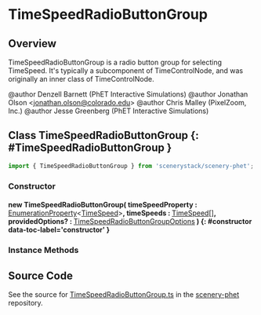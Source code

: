 # TimeSpeedRadioButtonGroup

## Overview

TimeSpeedRadioButtonGroup is a radio button group for selecting TimeSpeed.
It's typically a subcomponent of TimeControlNode, and was originally an inner class of TimeControlNode.

@author Denzell Barnett (PhET Interactive Simulations)
@author Jonathan Olson &lt;jonathan.olson@colorado.edu&gt;
@author Chris Malley (PixelZoom, Inc.)
@author Jesse Greenberg (PhET Interactive Simulations)

## Class TimeSpeedRadioButtonGroup {: #TimeSpeedRadioButtonGroup }


```js
import { TimeSpeedRadioButtonGroup } from 'scenerystack/scenery-phet';
```
### Constructor

#### new TimeSpeedRadioButtonGroup( timeSpeedProperty : <span style="font-weight: 400;">[EnumerationProperty](../axon/EnumerationProperty.md)&lt;[TimeSpeed](../scenery-phet/TimeSpeed.md)&gt;</span>, timeSpeeds : <span style="font-weight: 400;">[TimeSpeed](../scenery-phet/TimeSpeed.md)[]</span>, providedOptions? : <span style="font-weight: 400;">[TimeSpeedRadioButtonGroupOptions](../scenery-phet/TimeSpeedRadioButtonGroup.md#TimeSpeedRadioButtonGroupOptions)</span> ) {: #constructor data-toc-label='constructor' }

### Instance Methods





## Source Code

See the source for [TimeSpeedRadioButtonGroup.ts](https://github.com/phetsims/scenery-phet/blob/main/js/TimeSpeedRadioButtonGroup.ts) in the [scenery-phet](https://github.com/phetsims/scenery-phet) repository.
